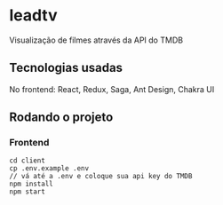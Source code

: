 # leadtv

Visualização de filmes através da API do TMDB

## Tecnologias usadas

No frontend: React, Redux, Saga, Ant Design, Chakra UI

## Rodando o projeto

### Frontend

```
cd client
cp .env.example .env
// vá até a .env e coloque sua api key do TMDB
npm install
npm start
```
